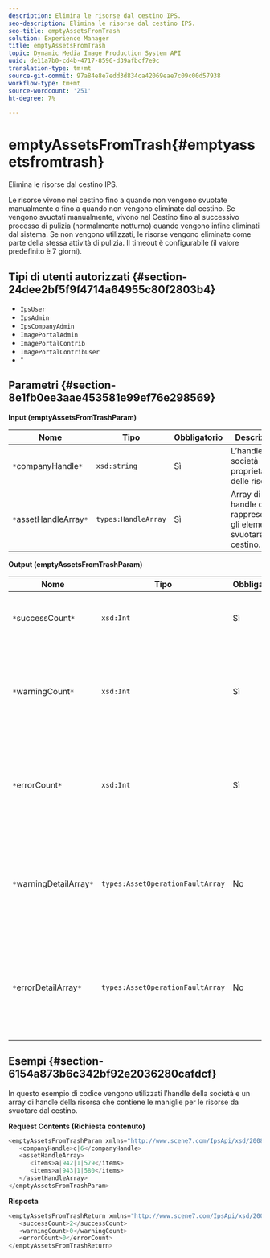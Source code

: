 ```yaml
---
description: Elimina le risorse dal cestino IPS.
seo-description: Elimina le risorse dal cestino IPS.
seo-title: emptyAssetsFromTrash
solution: Experience Manager
title: emptyAssetsFromTrash
topic: Dynamic Media Image Production System API
uuid: de11a7b0-cd4b-4717-8596-d39afbcf7e9c
translation-type: tm+mt
source-git-commit: 97a84e8e7edd3d834ca42069eae7c09c00d57938
workflow-type: tm+mt
source-wordcount: '251'
ht-degree: 7%

---
```



# emptyAssetsFromTrash{#emptyassetsfromtrash}

Elimina le risorse dal cestino IPS.

Le risorse vivono nel cestino fino a quando non vengono svuotate manualmente o fino a quando non vengono eliminate dal cestino. Se vengono svuotati manualmente, vivono nel Cestino fino al successivo processo di pulizia (normalmente notturno) quando vengono infine eliminati dal sistema. Se non vengono utilizzati, le risorse vengono eliminate come parte della stessa attività di pulizia. Il timeout è configurabile (il valore predefinito è 7 giorni).

## Tipi di utenti autorizzati {#section-24dee2bf5f9f4714a64955c80f2803b4}

* `IpsUser`
* `IpsAdmin`
* `IpsCompanyAdmin`
* `ImagePortalAdmin`
* `ImagePortalContrib`
* `ImagePortalContribUser`
* &quot;

## Parametri {#section-8e1fb0ee3aae453581e99ef76e298569}

**Input (emptyAssetsFromTrashParam)**

| Nome | Tipo | Obbligatorio | Descrizione |
|---|---|---|---|
| `*`companyHandle`*` | `xsd:string` | Sì | L’handle della società proprietaria delle risorse. |
| `*`assetHandleArray`*` | `types:HandleArray` | Sì | Array di handle che rappresentano gli elementi da svuotare dal cestino. |

**Output (emptyAssetsFromTrashParam)**

| Nome | Tipo | Obbligatorio | Descrizione |
|---|---|---|---|
| `*`successCount`*` | `xsd:Int` | Sì | Numero di risorse svuotate correttamente dal cestino. |
| `*`warningCount`*` | `xsd:Int` | Sì | Numero di avvisi generati quando l&#39;operazione tentava di svuotare le risorse dal cestino. |
| `*`errorCount`*` | `xsd:Int` | Sì | Numero di errori generati quando l&#39;operazione tentava di svuotare le risorse dal cestino. |
| `*`warningDetailArray`*` | `types:AssetOperationFaultArray` | No | Array di dettagli associati alle risorse che generavano avvisi quando l&#39;operazione tentava di svuotarle dal cestino. |
| `*`errorDetailArray`*` | `types:AssetOperationFaultArray` | No | Array di dettagli associati alle risorse che generavano errori quando l&#39;operazione tentava di svuotarle dal cestino. |

## Esempi {#section-6154a873b6c342bf92e2036280cafdcf}

In questo esempio di codice vengono utilizzati l’handle della società e un array di handle della risorsa che contiene le maniglie per le risorse da svuotare dal cestino.

**Request Contents (Richiesta contenuto)**

```java
<emptyAssetsFromTrashParam xmlns="http://www.scene7.com/IpsApi/xsd/2008-01-15">
   <companyHandle>c|6</companyHandle>
   <assetHandleArray>
      <items>a|942|1|579</items>
      <items>a|943|1|580</items>
   </assetHandleArray>
</emptyAssetsFromTrashParam>
```

**Risposta**

```java
<emptyAssetsFromTrashReturn xmlns="http://www.scene7.com/IpsApi/xsd/2008-01-15">
   <successCount>2</successCount>
   <warningCount>0</warningCount>
   <errorCount>0</errorCount>
</emptyAssetsFromTrashReturn>
```

